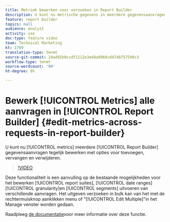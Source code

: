 ```yaml
---
title: Metriek bewerken voor verzoeken in Report Builder
description: U kunt nu metrische gegevens in meerdere gegevensaanvragen voor Report Builder tegelijk bewerken met de opties voor toevoegen, vervangen en verwijderen.
feature: report builder
topics: null
audience: analyst
activity: use
doc-type: feature video
team: Technical Marketing
kt: 1769
translation-type: tm+mt
source-git-commit: 24ad92b0ccdf1112e3ed4a0968cd47db757598c3
workflow-type: tm+mt
source-wordcount: '94'
ht-degree: 0%

---
```



# Bewerk [!UICONTROL Metrics] alle aanvragen in [!UICONTROL Report Builder] {#edit-metrics-across-requests-in-report-builder}

U kunt nu [!UICONTROL metrics] meerdere [!UICONTROL Report Builder] gegevensaanvragen tegelijk bewerken met opties voor toevoegen, vervangen en verwijderen.

>[!VIDEO](https://video.tv.adobe.com/v/23547/?quality=12)

Deze functionaliteit is een aanvulling op de bestaande mogelijkheden voor het bewerken [!UICONTROL report suites], [!UICONTROL date ranges][!UICONTROL granularity]en [!UICONTROL segments] uitvoeren van verschillende aanvragen. Het uitgeven verzoeken in bulk kan van het met de rechtermuisknop aanklikken menu of &quot;[!UICONTROL Edit Multiple]&quot;in het Manage venster worden gedaan.

Raadpleeg [de documentatie](https://marketing.adobe.com/resources/help/en_US/arb/edit_multiple_metrics.html)voor meer informatie over deze functie.
